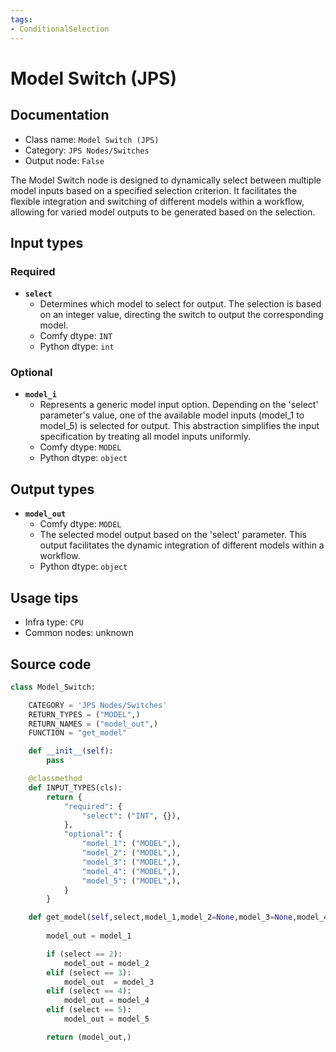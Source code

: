 ```yaml
---
tags:
- ConditionalSelection
---
```


# Model Switch (JPS)
## Documentation
- Class name: `Model Switch (JPS)`
- Category: `JPS Nodes/Switches`
- Output node: `False`

The Model Switch node is designed to dynamically select between multiple model inputs based on a specified selection criterion. It facilitates the flexible integration and switching of different models within a workflow, allowing for varied model outputs to be generated based on the selection.
## Input types
### Required
- **`select`**
    - Determines which model to select for output. The selection is based on an integer value, directing the switch to output the corresponding model.
    - Comfy dtype: `INT`
    - Python dtype: `int`
### Optional
- **`model_i`**
    - Represents a generic model input option. Depending on the 'select' parameter's value, one of the available model inputs (model_1 to model_5) is selected for output. This abstraction simplifies the input specification by treating all model inputs uniformly.
    - Comfy dtype: `MODEL`
    - Python dtype: `object`
## Output types
- **`model_out`**
    - Comfy dtype: `MODEL`
    - The selected model output based on the 'select' parameter. This output facilitates the dynamic integration of different models within a workflow.
    - Python dtype: `object`
## Usage tips
- Infra type: `CPU`
- Common nodes: unknown


## Source code
```python
class Model_Switch:

    CATEGORY = 'JPS Nodes/Switches'
    RETURN_TYPES = ("MODEL",)
    RETURN_NAMES = ("model_out",)
    FUNCTION = "get_model"

    def __init__(self):
        pass

    @classmethod
    def INPUT_TYPES(cls):
        return {
            "required": {
                "select": ("INT", {}),
            },
            "optional": {
                "model_1": ("MODEL",),
                "model_2": ("MODEL",),
                "model_3": ("MODEL",),
                "model_4": ("MODEL",),
                "model_5": ("MODEL",),
            }
        }

    def get_model(self,select,model_1,model_2=None,model_3=None,model_4=None,model_5=None,):
        
        model_out = model_1

        if (select == 2):
            model_out = model_2
        elif (select == 3):
            model_out  = model_3
        elif (select == 4):
            model_out = model_4
        elif (select == 5):
            model_out = model_5

        return (model_out,)

```
